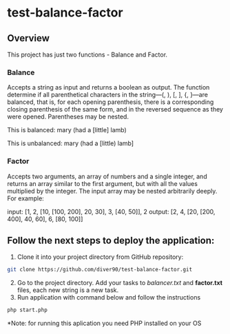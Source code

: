 # test-balance-factor

## Overview

This project has just two functions - Balance and Factor.

### Balance
Accepts a string as input and returns a boolean as output. The function determine if all parenthetical characters in the string—(, ), [, ], {, }—are balanced, that is, for each opening parenthesis, there is a corresponding closing parenthesis of the same form, and in the reversed sequence as they were opened. Parentheses may be nested.

This is balanced: mary (had a [little] lamb)

This is unbalanced: mary (had a [little) lamb]

### Factor
Accepts two arguments, an array of numbers and a single integer, and returns an array similar to the first argument, but with all the values multiplied by the integer. The input array may be nested arbitrarily deeply. For example:

input: [1, 2, [10, [100, 200], 20, 30], 3, [40, 50]], 2
output: [2, 4, [20, [200, 400], 40, 60], 6, [80, 100]]


## Follow the next steps to deploy the application:

1. Clone it into your project directory from GitHub repository:

```sh
git clone https://github.com/diver90/test-balance-factor.git
```
2. Go to the project directory. Add your tasks to _balancer.txt_ and __factor.txt__ files, each new string is a new task.
3. Run application with command below and follow the instructions
```sh
php start.php
```

*Note: for running this aplication you need PHP installed on your OS
